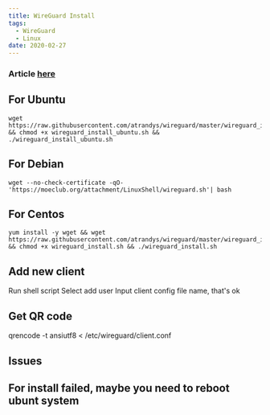 ```yaml
---
title: WireGuard Install
tags:
  - WireGuard
  - Linux
date: 2020-02-27
---
```


### Article [here](https://ssr.tools/1086)

<!-- more -->

## For Ubuntu
```
wget https://raw.githubusercontent.com/atrandys/wireguard/master/wireguard_install_ubuntu.sh && chmod +x wireguard_install_ubuntu.sh && ./wireguard_install_ubuntu.sh
```
## For Debian
```
wget --no-check-certificate -qO- 'https://moeclub.org/attachment/LinuxShell/wireguard.sh'| bash
```

## For Centos
```
yum install -y wget && wget https://raw.githubusercontent.com/atrandys/wireguard/master/wireguard_install.sh && chmod +x wireguard_install.sh && ./wireguard_install.sh
```

## Add new client
Run shell script
Select add user
Input client config file name, that's ok

## Get QR code
qrencode -t ansiutf8 < /etc/wireguard/client.conf

Issues
---
## For install failed, maybe you need to reboot ubunt system 